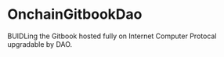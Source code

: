 # OnchainGitbookDao
BUIDLing the Gitbook hosted fully on Internet Computer Protocal  upgradable by DAO.
